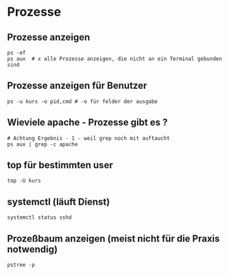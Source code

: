 # Prozesse 

## Prozesse anzeigen 

```
ps -ef 
ps aux  # x alle Prozesse anzeigen, die nicht an ein Terminal gebunden sind 
```

## Prozesse anzeigen für Benutzer 

```
ps -u kurs -o pid,cmd # -o für felder der ausgabe 
```

## Wieviele apache - Prozesse gibt es ? 

```
# Achtung Ergebnis - 1 - weil grep noch mit auftaucht
ps aux | grep -c apache 
```

## top für bestimmten user 

```
top -U kurs 
```

## systemctl (läuft Dienst) 

```
systemctl status sshd 

```

## Prozeßbaum anzeigen (meist nicht für die Praxis notwendig) 

```
pstree -p 
```
